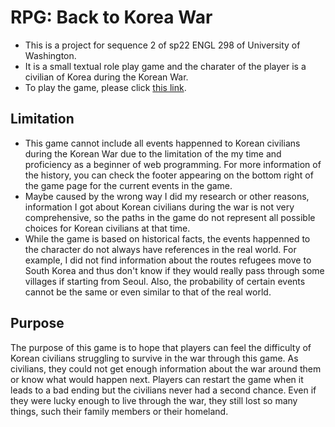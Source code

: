 # RPG: Back to Korea War
* This is a project for sequence 2 of sp22 ENGL 298 of University of Washington.
* It is a small textual role play game and the charater of the player is a civilian of Korea during the Korean War.
* To play the game, please click [this link](https://ysjkly.github.io/engl298/).

## Limitation
* This game cannot include all events happenned to Korean civilians during the Korean War due to the limitation of the my time and proficiency as a beginner of web programming. For more information of the history, you can check the footer appearing on the bottom right of the game page for the current events in the game.
* Maybe caused by the wrong way I did my research or other reasons, information I got about Korean civilians during the war is not very comprehensive, so the paths in the game do not represent all possible choices for Korean civilians at that time.
* While the game is based on historical facts, the events happenned to the character do not always have references in the real world. For example, I did not find information about the routes refugees move to South Korea and thus don't know if they would really pass through some villages if starting from Seoul. Also, the probability of certain events cannot be the same or even similar to that of the real world.

## Purpose
The purpose of this game is to hope that players can feel the difficulty of Korean civilians struggling to survive in the war through this game. As civilians, they could not get enough information about the war around them or know what would happen next. Players can restart the game when it leads to a bad ending but the civilians never had a second chance. Even if they were lucky enough to live through the war, they still lost so many things, such their family members or their homeland.